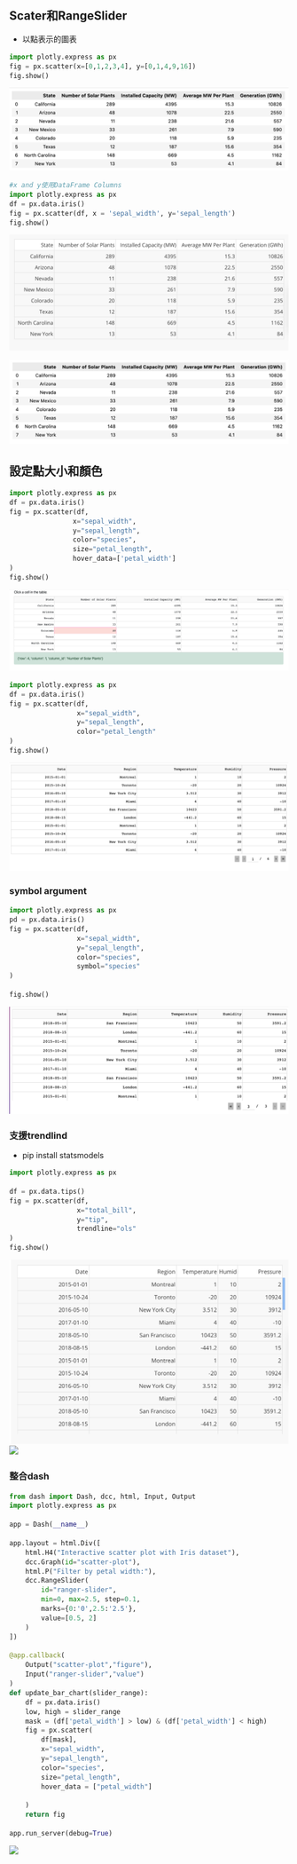 ## Scater和RangeSlider
- 以點表示的圖表

```python
import plotly.express as px
fig = px.scatter(x=[0,1,2,3,4], y=[0,1,4,9,16])
fig.show()
```

![](./images/pic1.png)

```python
#x and y使用DataFrame Columns
import plotly.express as px
df = px.data.iris()
fig = px.scatter(df, x = 'sepal_width', y='sepal_length')
fig.show()
```

![](./images/pic2.png)

![](./images/pic3.png)

## 設定點大小和顏色

```python
import plotly.express as px
df = px.data.iris()
fig = px.scatter(df,
                x="sepal_width",
                y="sepal_length",
                color="species",
                size="petal_length",
                hover_data=['petal_width']
)
fig.show()
```

![](./images/pic4.png)

```python
import plotly.express as px
df = px.data.iris()
fig = px.scatter(df,
                 x="sepal_width",
                 y="sepal_length",
                 color="petal_length"
)
fig.show()
```

![](./images/pic5.png)

###  symbol argument

```python
import plotly.express as px
pd = px.data.iris()
fig = px.scatter(df,
                 x="sepal_width",
                 y="sepal_length",
                 color="species",
                 symbol="species"
)

fig.show()
```

![](./images/pic6.png)

### 支援trendlind
- pip install statsmodels

```python
import plotly.express as px

df = px.data.tips()
fig = px.scatter(df,
                 x="total_bill",
                 y="tip",
                 trendline="ols"
)
fig.show()
```

![](./images/pic7.png)
![](./images/pic8.png)

### 整合dash

```python
from dash import Dash, dcc, html, Input, Output
import plotly.express as px

app = Dash(__name__)

app.layout = html.Div([
    html.H4("Interactive scatter plot with Iris dataset"),
    dcc.Graph(id="scatter-plot"),
    html.P("Filter by petal width:"),
    dcc.RangeSlider(
        id="ranger-slider",
        min=0, max=2.5, step=0.1,
        marks={0:'0',2.5:'2.5'},
        value=[0.5, 2]
    )
])

@app.callback(
    Output("scatter-plot","figure"),
    Input("ranger-slider","value")
)
def update_bar_chart(slider_range):
    df = px.data.iris()
    low, high = slider_range
    mask = (df['petal_width'] > low) & (df['petal_width'] < high)
    fig = px.scatter(
        df[mask],
        x="sepal_width",
        y="sepal_length",
        color="species",
        size="petal_length",
        hover_data = ["petal_width"]

    )
    return fig

app.run_server(debug=True)
```

![](./images/pic9.png)

